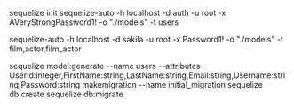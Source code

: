 
sequelize init
sequelize-auto -h localhost -d auth -u root -x AVeryStrongPassword1! -o "./models" -t users


sequelize-auto -h localhost -d sakila -u root -x Password1! -o "./models" -t film,actor,film_actor


sequelize model:generate --name users --attributes UserId:integer,FirstName:string,LastName:string,Email:string,Username:string,Password:string
makemigration --name initial_migration
sequelize db:create
sequelize db:migrate